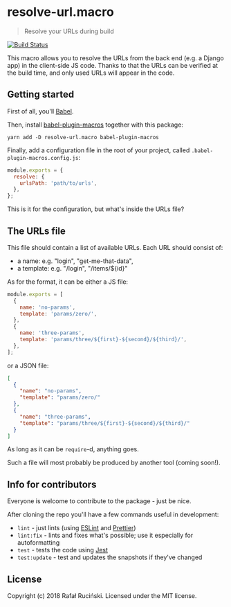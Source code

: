 # resolve-url.macro

> Resolve your URLs during build

[![Build Status](https://travis-ci.org/fatfisz/resolve-url.macro.svg?branch=master)](https://travis-ci.org/fatfisz/resolve-url.macro)

This macro allows you to resolve the URLs from the back end (e.g. a Django app) in the client-side JS code.
Thanks to that the URLs can be verified at the build time, and only used URLs will appear in the code.

## Getting started

First of all, you'll [Babel](https://github.com/babel/babel).

Then, install [babel-plugin-macros](https://github.com/kentcdodds/babel-plugin-macros) together with this package:
```shell
yarn add -D resolve-url.macro babel-plugin-macros
```

Finally, add a configuration file in the root of your project, called `.babel-plugin-macros.config.js`:
```js
module.exports = {
  resolve: {
    urlsPath: 'path/to/urls',
  },
};
```

This is it for the configuration, but what's inside the URLs file?

## The URLs file

This file should contain a list of available URLs. Each URL should consist of:
- a name: e.g. "login", "get-me-that-data",
- a template: e.g. "/login", "/items/${id}"

As for the format, it can be either a JS file:
```js
module.exports = [
  {
    name: 'no-params',
    template: 'params/zero/',
  },
  {
    name: 'three-params',
    template: 'params/three/${first}-${second}/${third}/',
  },
];
```

or a JSON file:
```json
[
  {
    "name": "no-params",
    "template": "params/zero/"
  },
  {
    "name": "three-params",
    "template": "params/three/${first}-${second}/${third}/"
  }
]
```

As long as it can be `require`-d, anything goes.

Such a file will most probably be produced by another tool (coming soon!).

## Info for contributors

Everyone is welcome to contribute to the package - just be nice.

After cloning the repo you'll have a few commands useful in development:
* `lint` - just lints (using [ESLint](https://github.com/eslint/eslint) and [Prettier](https://github.com/prettier/prettier))
* `lint:fix` - lints and fixes what's possible; use it especially for autoformatting
* `test` - tests the code using [Jest](https://github.com/facebook/jest)
* `test:update` - test and updates the snapshots if they've changed

## License

Copyright (c) 2018 Rafał Ruciński. Licensed under the MIT license.
